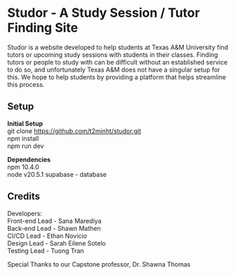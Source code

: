 # Studor - A Study Session / Tutor Finding Site
Studor is a website developed to help students at Texas A&M University find tutors or upcoming study sessions with students in their classes. Finding tutors or people to study with can be difficult without an established service to do so, and unfortunately Texas A&M does not have a singular setup for this. We hope to help students by providing a platform that helps streamline this process.

## Setup
**Initial Setup**   
git clone https://github.com/t2minht/studor.git  
npm install   
npm run dev

**Dependencies**  
npm 10.4.0  
node v20.5.1
supabase - database


## Credits
Developers:  
Front-end Lead - Sana Marediya  
Back-end Lead - Shawn Mathen  
CI/CD Lead  - Ethan Novicio  
Design Lead - Sarah Eilene Sotelo  
Testing Lead - Tuong Tran

Special Thanks to our Capstone professor, Dr. Shawna Thomas
